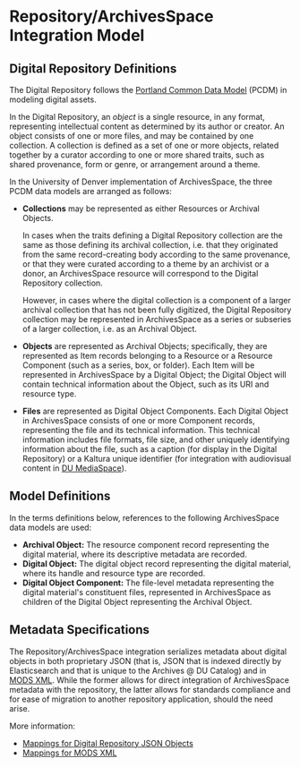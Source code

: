 # Repository/ArchivesSpace Integration Model

## Digital Repository Definitions

The Digital Repository follows the [Portland Common Data Model](https://github.com/duraspace/pcdm/wiki) (PCDM) in modeling digital assets.

In the Digital Repository, an *object* is a single resource, in any format, representing intellectual content as determined by its author or creator. An object consists of one or more files, and may be contained by one collection. A collection is defined as a set of one or more objects, related together by a curator according to one or more shared traits, such as shared provenance, form or genre, or arrangement around a theme.

In the University of Denver implementation of ArchivesSpace, the three PCDM data models are arranged as follows:

* **Collections** may be represented as either Resources or Archival Objects.

    In cases when the traits defining a Digital Repository collection are the same as those defining its archival collection, i.e. that they originated from the same record-creating body according to the same provenance, or that they were curated according to a theme by an archivist or a donor, an ArchivesSpace resource will correspond to the Digital Repository collection.

    However, in cases where the digital collection is a component of a larger archival collection that has not been fully digitized, the Digital Repository collection may be represented in ArchivesSpace as a series or subseries of a larger collection, i.e. as an Archival Object.

* **Objects** are represented as Archival Objects; specifically, they are represented as Item records belonging to a Resource or a Resource Component (such as a series, box, or folder). Each Item will be represented in ArchivesSpace by a Digital Object; the Digital Object will contain technical information about the Object, such as its URI and resource type.

* **Files** are represented as Digital Object Components. Each Digital Object in ArchivesSpace consists of one or more Component records, representing the file and its technical information. This technical information includes file formats, file size, and other uniquely identifying information about the file, such as a caption (for display in the Digital Repository) or a Kaltura unique identifier (for integration with audiovisual content in [DU MediaSpace](https://mediaspace.du.edu/)).

## Model Definitions

In the terms definitions below, references to the following ArchivesSpace data models are used:

* **Archival Object:** The resource component record representing the digital material, where its descriptive metadata are recorded.
* **Digital Object:** The digital object record representing the digital material, where its handle and resource type are recorded.
* **Digital Object Component:** The file-level metadata representing the digital material's constituent files, represented in ArchivesSpace as children of the Digital Object representing the Archival Object.

## Metadata Specifications

The Repository/ArchivesSpace integration serializes metadata about digital objects in both proprietary JSON (that is, JSON that is indexed directly by Elasticsearch and that is unique to the Archives @ DU Catalog) and in [MODS XML](http://www.loc.gov/standards/mods). While the former allows for direct integration of ArchivesSpace metadata with the repository, the latter allows for standards compliance and for ease of migration to another repository application, should the need arise.

More information:

* [Mappings for Digital Repository JSON Objects](repository_model.md)
* [Mappings for MODS XML](repository_mods_model.md)
